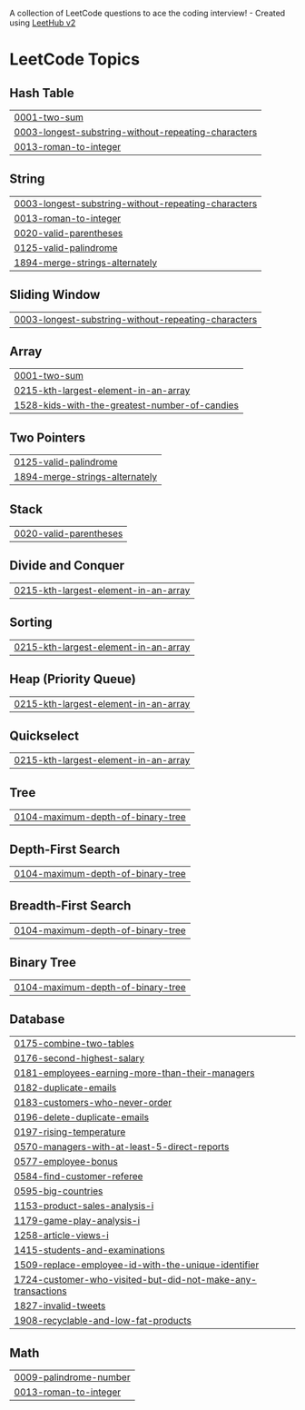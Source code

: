 A collection of LeetCode questions to ace the coding interview! - Created using [LeetHub v2](https://github.com/arunbhardwaj/LeetHub-2.0)
<!---LeetCode Topics Start-->
# LeetCode Topics
## Hash Table
|  |
| ------- |
| [0001-two-sum](https://github.com/Tiffany678/LeetcodePractic/tree/master/0001-two-sum) |
| [0003-longest-substring-without-repeating-characters](https://github.com/Tiffany678/LeetcodePractic/tree/master/0003-longest-substring-without-repeating-characters) |
| [0013-roman-to-integer](https://github.com/Tiffany678/LeetcodePractic/tree/master/0013-roman-to-integer) |
## String
|  |
| ------- |
| [0003-longest-substring-without-repeating-characters](https://github.com/Tiffany678/LeetcodePractic/tree/master/0003-longest-substring-without-repeating-characters) |
| [0013-roman-to-integer](https://github.com/Tiffany678/LeetcodePractic/tree/master/0013-roman-to-integer) |
| [0020-valid-parentheses](https://github.com/Tiffany678/LeetcodePractic/tree/master/0020-valid-parentheses) |
| [0125-valid-palindrome](https://github.com/Tiffany678/LeetcodePractic/tree/master/0125-valid-palindrome) |
| [1894-merge-strings-alternately](https://github.com/Tiffany678/LeetcodePractic/tree/master/1894-merge-strings-alternately) |
## Sliding Window
|  |
| ------- |
| [0003-longest-substring-without-repeating-characters](https://github.com/Tiffany678/LeetcodePractic/tree/master/0003-longest-substring-without-repeating-characters) |
## Array
|  |
| ------- |
| [0001-two-sum](https://github.com/Tiffany678/LeetcodePractic/tree/master/0001-two-sum) |
| [0215-kth-largest-element-in-an-array](https://github.com/Tiffany678/LeetcodePractic/tree/master/0215-kth-largest-element-in-an-array) |
| [1528-kids-with-the-greatest-number-of-candies](https://github.com/Tiffany678/LeetcodePractic/tree/master/1528-kids-with-the-greatest-number-of-candies) |
## Two Pointers
|  |
| ------- |
| [0125-valid-palindrome](https://github.com/Tiffany678/LeetcodePractic/tree/master/0125-valid-palindrome) |
| [1894-merge-strings-alternately](https://github.com/Tiffany678/LeetcodePractic/tree/master/1894-merge-strings-alternately) |
## Stack
|  |
| ------- |
| [0020-valid-parentheses](https://github.com/Tiffany678/LeetcodePractic/tree/master/0020-valid-parentheses) |
## Divide and Conquer
|  |
| ------- |
| [0215-kth-largest-element-in-an-array](https://github.com/Tiffany678/LeetcodePractic/tree/master/0215-kth-largest-element-in-an-array) |
## Sorting
|  |
| ------- |
| [0215-kth-largest-element-in-an-array](https://github.com/Tiffany678/LeetcodePractic/tree/master/0215-kth-largest-element-in-an-array) |
## Heap (Priority Queue)
|  |
| ------- |
| [0215-kth-largest-element-in-an-array](https://github.com/Tiffany678/LeetcodePractic/tree/master/0215-kth-largest-element-in-an-array) |
## Quickselect
|  |
| ------- |
| [0215-kth-largest-element-in-an-array](https://github.com/Tiffany678/LeetcodePractic/tree/master/0215-kth-largest-element-in-an-array) |
## Tree
|  |
| ------- |
| [0104-maximum-depth-of-binary-tree](https://github.com/Tiffany678/LeetcodePractic/tree/master/0104-maximum-depth-of-binary-tree) |
## Depth-First Search
|  |
| ------- |
| [0104-maximum-depth-of-binary-tree](https://github.com/Tiffany678/LeetcodePractic/tree/master/0104-maximum-depth-of-binary-tree) |
## Breadth-First Search
|  |
| ------- |
| [0104-maximum-depth-of-binary-tree](https://github.com/Tiffany678/LeetcodePractic/tree/master/0104-maximum-depth-of-binary-tree) |
## Binary Tree
|  |
| ------- |
| [0104-maximum-depth-of-binary-tree](https://github.com/Tiffany678/LeetcodePractic/tree/master/0104-maximum-depth-of-binary-tree) |
## Database
|  |
| ------- |
| [0175-combine-two-tables](https://github.com/Tiffany678/LeetcodePractic/tree/master/0175-combine-two-tables) |
| [0176-second-highest-salary](https://github.com/Tiffany678/LeetcodePractic/tree/master/0176-second-highest-salary) |
| [0181-employees-earning-more-than-their-managers](https://github.com/Tiffany678/LeetcodePractic/tree/master/0181-employees-earning-more-than-their-managers) |
| [0182-duplicate-emails](https://github.com/Tiffany678/LeetcodePractic/tree/master/0182-duplicate-emails) |
| [0183-customers-who-never-order](https://github.com/Tiffany678/LeetcodePractic/tree/master/0183-customers-who-never-order) |
| [0196-delete-duplicate-emails](https://github.com/Tiffany678/LeetcodePractic/tree/master/0196-delete-duplicate-emails) |
| [0197-rising-temperature](https://github.com/Tiffany678/LeetcodePractic/tree/master/0197-rising-temperature) |
| [0570-managers-with-at-least-5-direct-reports](https://github.com/Tiffany678/LeetcodePractic/tree/master/0570-managers-with-at-least-5-direct-reports) |
| [0577-employee-bonus](https://github.com/Tiffany678/LeetcodePractic/tree/master/0577-employee-bonus) |
| [0584-find-customer-referee](https://github.com/Tiffany678/LeetcodePractic/tree/master/0584-find-customer-referee) |
| [0595-big-countries](https://github.com/Tiffany678/LeetcodePractic/tree/master/0595-big-countries) |
| [1153-product-sales-analysis-i](https://github.com/Tiffany678/LeetcodePractic/tree/master/1153-product-sales-analysis-i) |
| [1179-game-play-analysis-i](https://github.com/Tiffany678/LeetcodePractic/tree/master/1179-game-play-analysis-i) |
| [1258-article-views-i](https://github.com/Tiffany678/LeetcodePractic/tree/master/1258-article-views-i) |
| [1415-students-and-examinations](https://github.com/Tiffany678/LeetcodePractic/tree/master/1415-students-and-examinations) |
| [1509-replace-employee-id-with-the-unique-identifier](https://github.com/Tiffany678/LeetcodePractic/tree/master/1509-replace-employee-id-with-the-unique-identifier) |
| [1724-customer-who-visited-but-did-not-make-any-transactions](https://github.com/Tiffany678/LeetcodePractic/tree/master/1724-customer-who-visited-but-did-not-make-any-transactions) |
| [1827-invalid-tweets](https://github.com/Tiffany678/LeetcodePractic/tree/master/1827-invalid-tweets) |
| [1908-recyclable-and-low-fat-products](https://github.com/Tiffany678/LeetcodePractic/tree/master/1908-recyclable-and-low-fat-products) |
## Math
|  |
| ------- |
| [0009-palindrome-number](https://github.com/Tiffany678/LeetcodePractic/tree/master/0009-palindrome-number) |
| [0013-roman-to-integer](https://github.com/Tiffany678/LeetcodePractic/tree/master/0013-roman-to-integer) |
<!---LeetCode Topics End-->